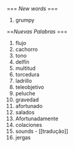 === *New words* ===

1. grumpy

==*Nuevas Palabras* ===

1. flujo
2. cachorro
3. tono
4. delfín
5. multitud
6. torcedura
7. ladrillo
8. teleobjetivo
9. peluche
10. gravedad
11. afortunado
12. salados
13. Afortunadamente
14. colaciones
15. sounds - [[tradução]]
16. jergas
